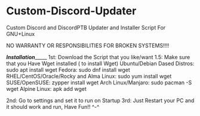# Custom-Discord-Updater
Custom Discord and DiscordPTB Updater and Installer Script For GNU+Linux

NO WARRANTY OR RESPONSIBILITIES FOR BROKEN SYSTEMS!!!!

___________________________Installation________________________________
1st: Download the Script that you like/want
  1.5: Make sure that you Have Wget installed ( to install Wget)
  Ubuntu/Debian Dased Distros: sudo apt install wget
  Fedora: sudo dnf install wget
  RHEL/CentOS/Oracle/Rocky and Alma Linux: sudo yum install wget
  SUSE/OpenSUSE: zypper install wget
  Arch Linux/Manjaro: sudo pacman -S wget
  Alpine Linux: apk add wget
  
2nd: Go to settings and set it to run on Startup
3rd: Just Restart your PC and it should work and run, Have Fun!! ^-^
